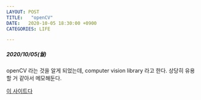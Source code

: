 ```yaml
---
LAYOUT: POST
TITLE:   "openCV"
DATE:   2020-10-05 18:30:00 +0900
CATEGORIES: LIFE

---
```




#####  2020/10/05(월)


openCV 라는 것을 알게 되었는데, computer vision library 라고 한다. 상당히 유용할 거 같아서 메모해둔다. 


[이 사이트다](https://www.pyimagesearch.com/2014/01/20/basic-image-manipulations-in-python-and-opencv-resizing-scaling-rotating-and-cropping/)




